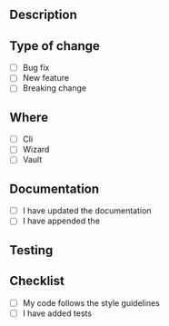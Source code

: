 ## Description
<!-- Describe your changes -->

## Type of change
- [ ] Bug fix
- [ ] New feature
- [ ] Breaking change

## Where
- [ ] Cli
- [ ] Wizard
- [ ] Vault

## Documentation
<!-- if you have fixed a bug or added a feature/vault -->
- [ ] I have updated the documentation
- [ ] I have appended the 

## Testing
<!-- Describe how you tested your changes..this is optional -->

## Checklist
- [ ] My code follows the style guidelines
- [ ] I have added tests